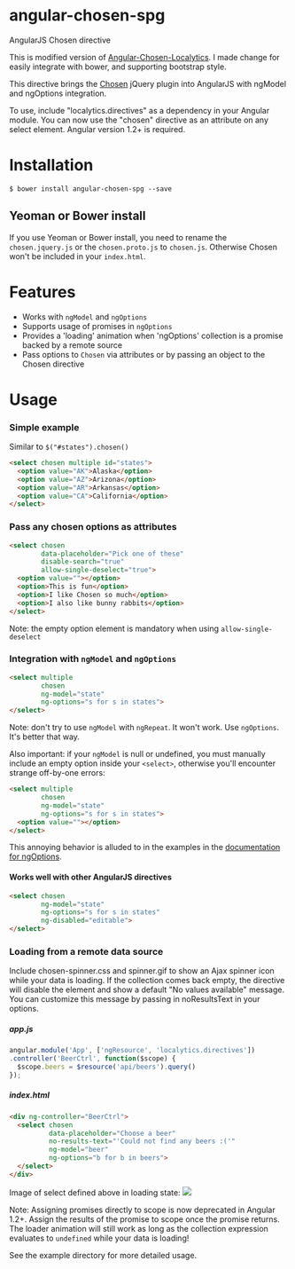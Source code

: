 angular-chosen-spg
==============

AngularJS Chosen directive

This is modified version of [Angular-Chosen-Localytics](https://github.com/localytics/angular-chosen). I made change for easily integrate with bower, and supporting bootstrap style.

This directive brings the [Chosen](http://harvesthq.github.com/chosen/) jQuery plugin
into AngularJS with ngModel and ngOptions integration.

To use, include "localytics.directives" as a dependency in your Angular module.  You can now
use the "chosen" directive as an attribute on any select element.  Angular version 1.2+ is required.

# Installation

    $ bower install angular-chosen-spg --save

## Yeoman or Bower install
If you use Yeoman or Bower install, you need to rename the `chosen.jquery.js` or the `chosen.proto.js` to `chosen.js`. Otherwise Chosen won't be included in your `index.html`.

# Features
  * Works with `ngModel` and `ngOptions`
  * Supports usage of promises in `ngOptions`
  * Provides a 'loading' animation when 'ngOptions' collection is a promise backed by a remote source
  * Pass options to `Chosen` via attributes or by passing an object to the Chosen directive

# Usage

### Simple example
Similar to `$("#states").chosen()`

```html
<select chosen multiple id="states">
  <option value="AK">Alaska</option>
  <option value="AZ">Arizona</option>
  <option value="AR">Arkansas</option>
  <option value="CA">California</option>
</select>
```

### Pass any chosen options as attributes

```html
<select chosen
        data-placeholder="Pick one of these"
        disable-search="true"
        allow-single-deselect="true">
  <option value=""></option>
  <option>This is fun</option>
  <option>I like Chosen so much</option>
  <option>I also like bunny rabbits</option>
</select>
```
Note: the empty option element is mandatory when using `allow-single-deselect`

### Integration with `ngModel` and `ngOptions`

```html
<select multiple
        chosen
        ng-model="state"
        ng-options="s for s in states">
</select>
```

Note: don't try to use `ngModel` with `ngRepeat`.  It won't work.  Use `ngOptions`.  It's better that way.

Also important: if your `ngModel` is null or undefined, you must manually include an empty option inside your `<select>`, otherwise you'll encounter strange off-by-one errors:

```html
<select multiple
        chosen
        ng-model="state"
        ng-options="s for s in states">
  <option value=""></option>
</select>
```

This annoying behavior is alluded to in the examples in the [documentation for ngOptions](http://docs.angularjs.org/api/ng.directive:select).

#### Works well with other AngularJS directives

```html
<select chosen
        ng-model="state"
        ng-options="s for s in states"
        ng-disabled="editable">
</select>
```

### Loading from a remote data source
Include chosen-spinner.css and spinner.gif to show an Ajax spinner icon while your data is loading.  If the collection comes back empty, the directive will disable the element and show a default
"No values available" message.  You can customize this message by passing in noResultsText in your options.

##### app.js
```js
angular.module('App', ['ngResource', 'localytics.directives'])
.controller('BeerCtrl', function($scope) {
  $scope.beers = $resource('api/beers').query()
});
```

##### index.html
```html
<div ng-controller="BeerCtrl">
  <select chosen
          data-placeholder="Choose a beer"
          no-results-text="'Could not find any beers :('"
          ng-model="beer"
          ng-options="b for b in beers">
  </select>
</div>
```

Image of select defined above in loading state:  <img src="https://raw.github.com/localytics/angular-chosen/master/example/choose-a-beer.png">

Note: Assigning promises directly to scope is now deprecated in Angular 1.2+.  Assign the results of the promise to scope
once the promise returns.  The loader animation will still work as long as the collection expression
evaluates to `undefined` while your data is loading!

See the example directory for more detailed usage.
